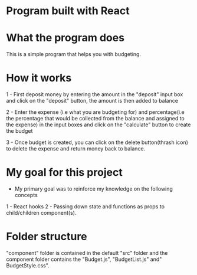 # Program built with React

# What the program does
This is a simple program that helps you with budgeting. 

# How it works
1 - First deposit money by entering the amount in the "deposit" input box and click on the "deposit" button, the amount is then added to balance

2 - Enter the expense (i.e what you are budgeting for) and percentage(i.e the percentage that would be collected from the balance and assigned to the expense) in the input boxes and click on the "calculate" button to create the budget

3 - Once budget is created, you can click on the delete button(thrash icon) to delete the expense and return money back to balance.

# My goal for this project
* My primary goal was to reinforce my knowledge on the following concepts

1 - React hooks
2 - Passing down state and functions as props to child/children component(s).

# Folder structure
"component" folder is contained in the default "src" folder and the component folder contains the "Budget.js", "BudgetList.js" and" BudgetStyle.css".